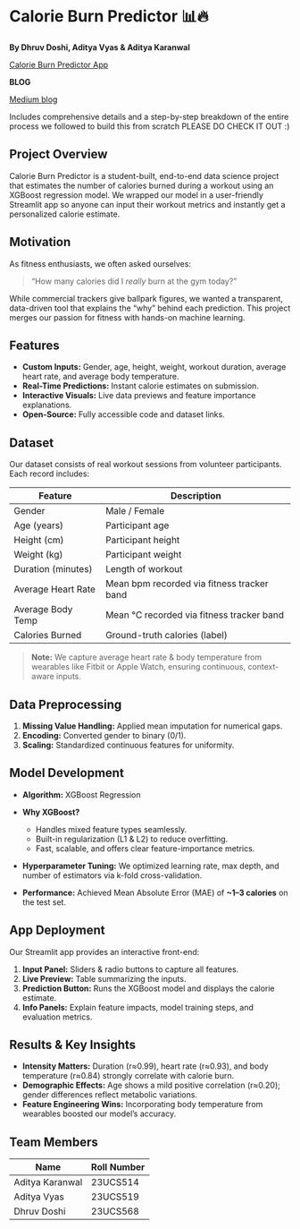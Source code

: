 # Calorie Burn Predictor 📊🔥

**By Dhruv Doshi, Aditya Vyas & Aditya Karanwal**

[Calorie Burn Predictor App](https://calorie-predictor-hk5vjwxepjnodgay8ip6hr.streamlit.app/)


**BLOG**


[Medium blog ](https://medium.com/@adityakaranwal/calorie-burn-predictor-44422b7ef9f6)

Includes comprehensive details and a step-by-step breakdown of the entire process we followed to build this from scratch
PLEASE DO CHECK IT OUT :)

## Project Overview

Calorie Burn Predictor is a student-built, end-to-end data science project that estimates the number of calories burned during a workout using an XGBoost regression model. We wrapped our model in a user-friendly Streamlit app so anyone can input their workout metrics and instantly get a personalized calorie estimate.


## Motivation

As fitness enthusiasts, we often asked ourselves:
> “How many calories did I *really* burn at the gym today?”

While commercial trackers give ballpark figures, we wanted a transparent, data-driven tool that explains the “why” behind each prediction. This project merges our passion for fitness with hands-on machine learning.


## Features

- **Custom Inputs:** Gender, age, height, weight, workout duration, average heart rate, and average body temperature.
- **Real-Time Predictions:** Instant calorie estimates on submission.
- **Interactive Visuals:** Live data previews and feature importance explanations.
- **Open-Source:** Fully accessible code and dataset links.


## Dataset

Our dataset consists of real workout sessions from volunteer participants. Each record includes:

| Feature             | Description                                   |
|---------------------|-----------------------------------------------|
| Gender              | Male / Female                                 |
| Age (years)         | Participant age                               |
| Height (cm)         | Participant height                            |
| Weight (kg)         | Participant weight                            |
| Duration (minutes)  | Length of workout                             |
| Average Heart Rate  | Mean bpm recorded via fitness tracker band   |
| Average Body Temp   | Mean °C recorded via fitness tracker band    |
| Calories Burned     | Ground-truth calories (label)                |

> **Note:** We capture average heart rate & body temperature from wearables like Fitbit or Apple Watch, ensuring continuous, context-aware inputs.


## Data Preprocessing

1. **Missing Value Handling:** Applied mean imputation for numerical gaps.
2. **Encoding:** Converted gender to binary (0/1).
3. **Scaling:** Standardized continuous features for uniformity.


## Model Development

- **Algorithm:** XGBoost Regression
- **Why XGBoost?**
  - Handles mixed feature types seamlessly.
  - Built-in regularization (L1 & L2) to reduce overfitting.
  - Fast, scalable, and offers clear feature-importance metrics.

- **Hyperparameter Tuning:** We optimized learning rate, max depth, and number of estimators via k-fold cross-validation.
- **Performance:** Achieved Mean Absolute Error (MAE) of **~1–3 calories** on the test set.


## App Deployment

Our Streamlit app provides an interactive front-end:

1. **Input Panel:** Sliders & radio buttons to capture all features.
2. **Live Preview:** Table summarizing the inputs.
3. **Prediction Button:** Runs the XGBoost model and displays the calorie estimate.
4. **Info Panels:** Explain feature impacts, model training steps, and evaluation metrics.



## Results & Key Insights

- **Intensity Matters:** Duration (r≈0.99), heart rate (r≈0.93), and body temperature (r≈0.84) strongly correlate with calorie burn.
- **Demographic Effects:** Age shows a mild positive correlation (r≈0.20); gender differences reflect metabolic variations.
- **Feature Engineering Wins:** Incorporating body temperature from wearables boosted our model’s accuracy.


## Team Members

| Name               | Roll Number |
| ------------------ | ----------- |
| Aditya Karanwal    | 23UCS514    |
| Aditya Vyas        | 23UCS519    |
| Dhruv Doshi        | 23UCS568    |
